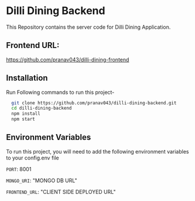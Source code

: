 
# Dilli Dining Backend
This Repository contains the server code for Dilli Dining Application.

## Frontend URL:
https://github.com/pranav043/dilli-dining-frontend

## Installation

Run Following commands to run this project-

```bash
  git clone https://github.com/pranav043/dilli-dining-backend.git
  cd dilli-dining-backend
  npm install
  npm start
```
    
## Environment Variables

To run this project, you will need to add the following environment variables to your config.env file

`PORT`: 8001

`MONGO_URI`: "MONGO DB URL"

`FRONTEND_URL`: "CLIENT SIDE DEPLOYED URL"

